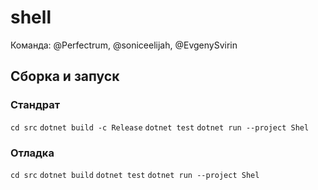 # shell

Команда: @Perfectrum, @soniceelijah, @EvgenySvirin

## Сборка и запуск
### Стандрат
`cd src`
`dotnet build -c Release`
`dotnet test`
`dotnet run --project Shel`

### Отладка
`cd src`
`dotnet build`
`dotnet test`
`dotnet run --project Shel`

